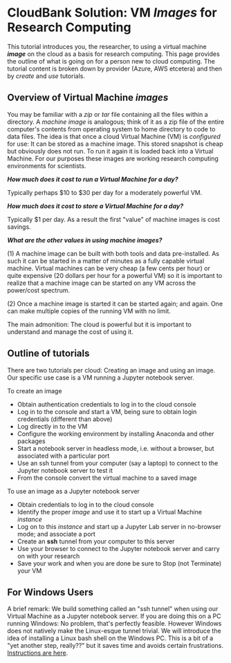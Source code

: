 # CloudBank Solution: VM *Images* for Research Computing


This tutorial introduces you, the researcher, to using a virtual machine ***image*** 
on the cloud as a basis for research computing. This page provides the outline of 
what is going on for a person new to cloud computing. The tutorial content is broken
down by provider (Azure, AWS etcetera) and then by *create* and *use* tutorials.


## Overview of Virtual Machine *images*


You may be familiar with a *zip* or *tar* file containing all the files within
a directory.  A *machine image* is analogous; think of it as a zip file of the entire 
computer's contents from operating system to home directory to code to data files. 
The idea is that once 
a cloud Virtual Machine (VM) is *configured* for use: It can be stored as a machine 
image. This stored snapshot is cheap but obviously does not run. 
To run it again it is loaded back into a Virtual Machine. For our purposes these
images are working research computing environments for scientists.



***How much does it cost to run a Virtual Machine for a day?***


Typically perhaps $10 to $30 per day for a moderately powerful VM.


***How much does it cost to store a Virtual Machine for a day?***


Typically $1 per day. As a result the first "value" of machine images is cost savings.


***What are the other values in using machine images?***


(1) A machine image can be built with both tools and data pre-installed. As such 
it can be started in a matter of minutes as a fully capable virtual machine. 
Virtual machines can be very cheap (a few cents per hour) or quite expensive
(20 dollars per hour for a powerful VM) so it is important to realize that
a machine image can be started on any VM across the power/cost spectrum. 


(2) Once a machine image is started it can be started again; and again. One can
make multiple copies of the running VM with no limit. 


The main admonition: The cloud is powerful but it is
important to understand and manage the cost of using it. 


## Outline of tutorials

There are two tutorials per cloud: Creating an image and using an image. Our 
specific use case is a VM running a Jupyter notebook server.


To create an image

- Obtain authentication credentials to log in to the cloud console
- Log in to the console and start a VM, being sure to obtain login credentials (different than above)
- Log directly in to the VM 
- Configure the working environment by installing Anaconda and other packages
- Start a notebook server in headless mode, i.e. without a browser, but associated with a particular port
- Use an ssh tunnel from your computer (say a laptop) to connect to the Jupyter notebook server to test it
- From the console convert the virtual machine to a saved image

To use an image as a Jupyter notebook server

- Obtain credentials to log in to the cloud console
- Identify the proper *image* and use it to start up a Virtual Machine *instance*
- Log on to this *instance* and start up a Jupyter Lab server in no-browser mode; and associate a port
- Create an **ssh** tunnel from your computer to this server
- Use your browser to connect to the Jupyter notebook server and carry on with your research
- Save your work and when you are done be sure to Stop (not Terminate) your VM


## For Windows Users


A brief remark: We build 
something called an "ssh tunnel" when using our Virtual Machine as a Jupyter notebook server. 
If you are doing this on a PC running Windows: No problem, that's perfectly feasible. However
Windows does not natively make the Linux-esque tunnel trivial.  We will introduce
the idea of installing a Linux bash shell on the Windows PC. This is a bit of a 
"yet another step, really??" but it saves time and avoids certain frustrations. 
[Instructions are here](https://ubuntu.com/tutorials/tutorial-ubuntu-on-windows#1-overview).




